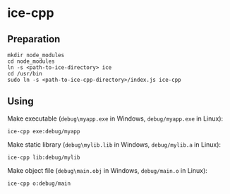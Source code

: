 # ice-cpp

## Preparation

```
mkdir node_modules
cd node_modules
ln -s <path-to-ice-directory> ice
cd /usr/bin
sudo ln -s <path-to-ice-cpp-directory>/index.js ice-cpp
```

## Using

Make executable (`debug\myapp.exe` in Windows, `debug/myapp.exe` in Linux):
```
ice-cpp exe:debug/myapp
```

Make static library (`debug\mylib.lib` in Windows, `debug/mylib.a` in Linux):
```
ice-cpp lib:debug/mylib
```

Make object file (`debug\main.obj` in Windows, `debug/main.o` in Linux):
```
ice-cpp o:debug/main
```
